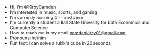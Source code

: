 - Hi, I’m @KirbyCamden
- I’m interested in music, sports, and gaming
- I’m currently learning C++ and Java
- I'm currently a student a Ball State Univesity for both Economics and Computer Science
- How to reach me is my email camdenkirby01@gmail.com
- Pronouns: he/him
- Fun fact: I can solve a rubik's cube in 20 seconds

<!---
KirbyCamden/KirbyCamden is a ✨ special ✨ repository because its `README.md` (this file) appears on your GitHub profile.
You can click the Preview link to take a look at your changes.
--->
